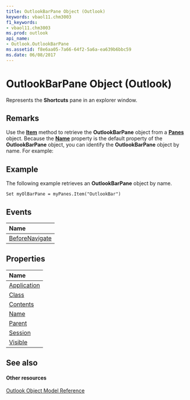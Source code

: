 ```yaml
---
title: OutlookBarPane Object (Outlook)
keywords: vbaol11.chm3003
f1_keywords:
- vbaol11.chm3003
ms.prod: outlook
api_name:
- Outlook.OutlookBarPane
ms.assetid: f8e6aa05-7a66-64f2-5a6a-ea639b6bbc59
ms.date: 06/08/2017
---
```



# OutlookBarPane Object (Outlook)

Represents the **Shortcuts** pane in an explorer window.


## Remarks

Use the **[Item](panes-item-method-outlook.md)** method to retrieve the **OutlookBarPane** object from a **[Panes](panes-object-outlook.md)** object. Because the **[Name](outlookbarpane-name-property-outlook.md)** property is the default property of the **OutlookBarPane** object, you can identify the **OutlookBarPane** object by name. For example:


## Example

The following example retrieves an **OutlookBarPane** object by name.


```
Set myOlBarPane = myPanes.Item("OutlookBar")
```


## Events



|**Name**|
|:-----|
|[BeforeNavigate](outlookbarpane-beforenavigate-event-outlook.md)|

## Properties



|**Name**|
|:-----|
|[Application](outlookbarpane-application-property-outlook.md)|
|[Class](outlookbarpane-class-property-outlook.md)|
|[Contents](outlookbarpane-contents-property-outlook.md)|
|[Name](outlookbarpane-name-property-outlook.md)|
|[Parent](outlookbarpane-parent-property-outlook.md)|
|[Session](outlookbarpane-session-property-outlook.md)|
|[Visible](outlookbarpane-visible-property-outlook.md)|

## See also


#### Other resources


[Outlook Object Model Reference](http://msdn.microsoft.com/library/73221b13-d8d8-99b8-3394-b95dbbfd5ddc%28Office.15%29.aspx)
